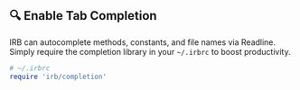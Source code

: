 ## 🔍 Enable Tab Completion
IRB can autocomplete methods, constants, and file names via Readline. Simply require the completion library in your `~/.irbrc` to boost productivity.

```ruby
# ~/.irbrc
require 'irb/completion'
```